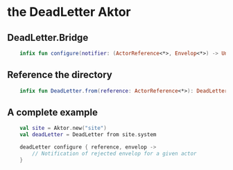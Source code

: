 # the DeadLetter Aktor



## DeadLetter.Bridge

```kotlin
    infix fun configure(notifier: (ActorReference<*>, Envelop<*>) -> Unit)
```

## Reference the directory

```kotlin
    infix fun DeadLetter.from(reference: ActorReference<*>): DeadLetter.Bridge
```

## A complete example

```kotlin
    val site = Aktor.new("site")
    val deadLetter = DeadLetter from site.system

    deadLetter configure { reference, envelop -> 
        // Notification of rejected envelop for a given actor 
    }
```

